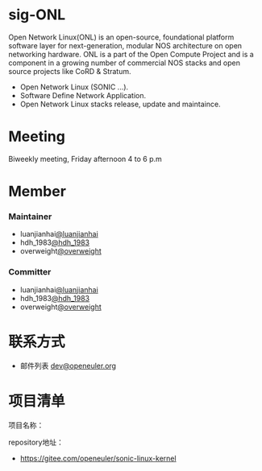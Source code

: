 
# sig-ONL
Open Network Linux(ONL) is an open-source, foundational platform software layer for next-generation, modular NOS architecture on open networking hardware.
ONL is a part of the Open Compute Project and is a component in a growing number of commercial NOS stacks and open source projects like CoRD & Stratum.


- Open Network Linux (SONIC ...).
- Software Define Network Application.
- Open Network Linux stacks release, update and maintaince.


# Meeting

Biweekly meeting, Friday afternoon 4 to 6 p.m


# Member


### Maintainer

- luanjianhai[@luanjianhai](https://gitee.com/luanjianhai)
- hdh_1983[@hdh_1983](https://gitee.com/hdh_1983)
- overweight[@overweight](https://gitee.com/overweight)



### Committer

- luanjianhai[@luanjianhai](https://gitee.com/luanjianhai)
- hdh_1983[@hdh_1983](https://gitee.com/hdh_1983)
- overweight[@overweight](https://gitee.com/overweight)


# 联系方式


- 邮件列表 <dev@openeuler.org>



# 项目清单


项目名称：

repository地址：

- https://gitee.com/openeuler/sonic-linux-kernel

